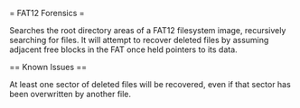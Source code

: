 = FAT12 Forensics =

Searches the root directory areas of a FAT12 filesystem image, recursively searching for files. It will attempt to recover deleted files by assuming adjacent free blocks in the FAT once held pointers to its data.

== Known Issues ==

At least one sector of deleted files will be recovered, even if that sector has
been overwritten by another file.
